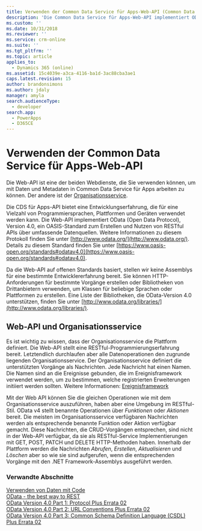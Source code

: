 ```yaml
---
title: Verwenden der Common Data Service für Apps-Web-API (Common Data Service für Apps) | Microsoft Docs
description: 'Die Common Data Service für Apps-Web-API implementiert OData v4 und bietet eine Entwicklungserfahrung, die für eine Vielzahl von Programmiersprachen, Plattformen und Geräten verwendet werden kann.'
ms.custom: ''
ms.date: 10/31/2018
ms.reviewer: ''
ms.service: crm-online
ms.suite: ''
ms.tgt_pltfrm: ''
ms.topic: article
applies_to:
  - Dynamics 365 (online)
ms.assetid: 15c4039e-a3ca-4116-ba1d-3ac88cba3ae1
caps.latest.revision: 15
author: brandonsimons
ms.author: jdaly
manager: amyla
search.audienceType:
  - developer
search.app:
  - PowerApps
  - D365CE
---
```

# <a name="use-the-common-data-service-for-apps-web-api"></a>Verwenden der Common Data Service für Apps-Web-API

Die Web-API ist eine der beiden Webdienste, die Sie verwenden können, um mit Daten und Metadaten in Common Data Service für Apps arbeiten zu können. Der andere ist der [Organisationsservice](../org-service/overview.md).

Die CDS für Apps-API bietet eine Entwicklungserfahrung, die für eine Vielzahl von Programmiersprachen, Plattformen und Geräten verwendet werden kann. Die Web-API implementiert OData (Open Data Protocol), Version 4.0, ein OASIS-Standard zum Erstellen und Nutzen von RESTful APIs über umfassende Datenquellen. Weitere Informationen zu diesem Protokoll finden Sie unter [http://www.odata.org/](http://www.odata.org/). Details zu diesem Standard finden Sie unter [https://www.oasis-open.org/standards#odatav4.0](https://www.oasis-open.org/standards#odatav4.0).  
  
Da die Web-API auf offenen Standards basiert, stellen wir keine Assemblys für eine bestimmte Entwicklererfahrung bereit. Sie können HTTP-Anforderungen für bestimmte Vorgänge erstellen oder Bibliotheken von Drittanbietern verwenden, um Klassen für beliebige Sprachen oder Plattformen zu erstellen. Eine Liste der Bibliotheken, die OData-Version 4.0 unterstützen, finden Sie unter [http://www.odata.org/libraries/](http://www.odata.org/libraries/).  

## <a name="web-api-and-the-organization-service"></a>Web-API und Organisationsservice

Es ist wichtig zu wissen, dass der Organisationsservice die Plattform definiert. Die Web-API stellt eine RESTful-Programmierungserfahrung bereit. Letztendlich durchlaufen aber alle Datenoperationen den zugrunde liegenden Organisationsservice. Der Organisationsservice definiert die unterstützten Vorgänge als Nachrichten. Jede Nachricht hat einen Namen. Die Namen sind an die Ereignisse gebunden, die im Ereignisframework verwendet werden, um zu bestimmen, welche registrierten Erweiterungen initiiert werden sollten. Weitere Informationen: [Ereignisframework](../event-framework.md)

Mit der Web API können Sie die gleichen Operationen wie mit dem Organisationsservice auszuführen, haben aber eine Umgebung im RESTful-Stil. OData v4 stellt benannte Operationen über *Funktionen* oder *Aktionen* bereit. Die meisten im Organisationsservice verfügbaren Nachrichten werden als entsprechende benannte Funktion oder Aktion verfügbar gemacht. Diese Nachrichten, die CRUD-Vorgängen entsprechen, sind nicht in der Web-API verfügbar, da sie als RESTful-Service Implementierungen mit GET, POST, PATCH und DELETE HTTP-Methoden haben. Innerhalb der Plattform werden die Nachrichten *Abrufen*, *Erstellen*, *Aktualisieren* und *Löschen* aber so wie sie sind aufgerufen, wenn die entsprechenden Vorgänge mit den .NET Framework-Assemblys ausgeführt werden.

  
### <a name="related-sections"></a>Verwandte Abschnitte

[Verwenden von Daten mit Code](../work-with-data-cds.md)<br />
[OData - the best way to REST](http://www.odata.org/)<br />
[OData Version 4.0 Part 1: Protocol Plus Errata 02](http://docs.oasis-open.org/odata/odata/v4.0/odata-v4.0-part1-protocol.html)<br />
[OData Version 4.0 Part 2: URL Conventions Plus Errata 02](http://docs.oasis-open.org/odata/odata/v4.0/odata-v4.0-part2-url-conventions.html)<br />
[OData Version 4.0 Part 3: Common Schema Definition Language (CSDL) Plus Errata 02](http://docs.oasis-open.org/odata/odata/v4.0/odata-v4.0-part3-csdl.html)
